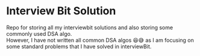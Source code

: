 # Interview Bit Solution

Repo for storing all my interviewbit solutions and also storing some commonly used DSA algo.<br>
However, I have not written all common DSA algos 😆😅 as I am focusing on some standard problems that I have solved in interviewBit.
